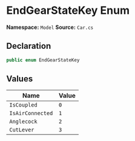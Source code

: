 # EndGearStateKey Enum

**Namespace:** `Model`
**Source:** `Car.cs`

## Declaration

```csharp
public enum EndGearStateKey
```

## Values

| Name | Value |
|------|-------|
| `IsCoupled` | `0` |
| `IsAirConnected` | `1` |
| `Anglecock` | `2` |
| `CutLever` | `3` |

